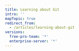 ```yaml
---
title: Learning about Git
intro: ''
mapTopic: true
redirect_from:
  - /articles/learning-about-git
versions:
  free-pro-team: '*'
  enterprise-server: '*'
---
```


